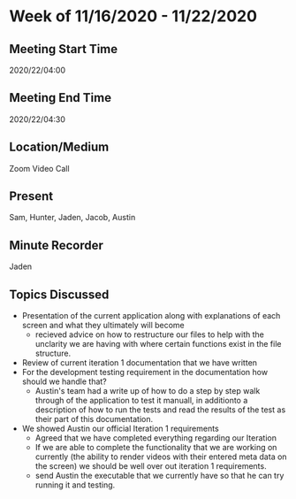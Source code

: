 # Week of 11/16/2020 - 11/22/2020

## Meeting Start Time
2020/22/04:00

## Meeting End Time
2020/22/04:30

## Location/Medium
Zoom Video Call

## Present
Sam, Hunter, Jaden, Jacob, Austin

## Minute Recorder
Jaden


## Topics Discussed
- Presentation of the current application along with explanations of each screen and what they ultimately will become
  - recieved advice on how to restructure our files to help with the unclarity we are having with where certain functions exist in the file structure.
- Review of current iteration 1 documentation that we have written
- For the development testing requirement in the documentation how should we handle that?
  - Austin's team had a write up of how to do a step by step walk through of the application to test it manuall, in additionto a description of how to run the tests and read the results of the test as their part of this documentation.
- We showed Austin our official Iteration 1 requirements
  - Agreed that we have completed everything regarding our Iteration
  - If we are able to complete the functionality that we are working on currently (the ability to render videos with their entered meta data on the screen) we should be well over out iteration 1 requirements.
  - send Austin the executable that we currently have so that he can try running it and testing.
